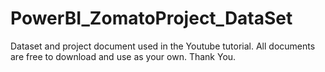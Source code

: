 # PowerBI_ZomatoProject_DataSet
Dataset and project document used in the Youtube tutorial. All documents are free to download and use as your own.
Thank You.
